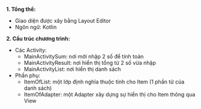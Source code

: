 **1. Tổng thể:**
   - Giao diện được xây bằng Layout Editor
   - Ngôn ngữ: Kotlin
     
**2. Cấu trúc chương trình:**
   - Các Activity:
     + MainActivitySum: nơi mời nhập 2 số để tính toán
     + MainActivityResult: nơi hiển thị tổng từ 2 số vừa nhập
     + MainActivityList: nơi hiển thị danh sách
   - Phần phụ:
     + ItemOfList: một lớp định nghĩa thuộc tính cho Item (1 phần tử của danh sách)
     + ItemOfAdapter: một Adapter xây dựng sự hiển thị cho Item thông qua View
